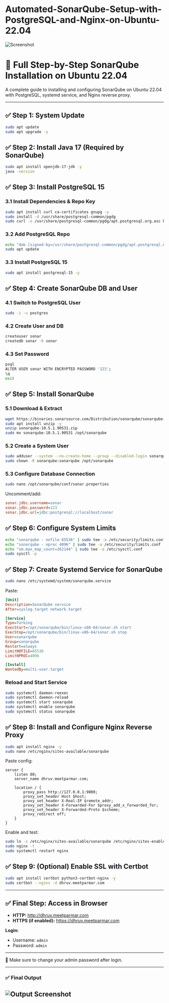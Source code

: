 # Automated-SonarQube-Setup-with-PostgreSQL-and-Nginx-on-Ubuntu-22.04

![Screenshot](Set.png)

# 🚀 Full Step-by-Step SonarQube Installation on Ubuntu 22.04

A complete guide to installing and configuring SonarQube on Ubuntu 22.04 with PostgreSQL, systemd service, and Nginx reverse proxy.

---

## ✅ Step 1: System Update
```bash
sudo apt update
sudo apt upgrade -y
```

## ✅ Step 2: Install Java 17 (Required by SonarQube)
```bash
sudo apt install openjdk-17-jdk -y
java -version
```

## ✅ Step 3: Install PostgreSQL 15

### 3.1 Install Dependencies & Repo Key
```bash
sudo apt install curl ca-certificates gnupg -y
sudo install -d /usr/share/postgresql-common/pgdg
sudo curl -o /usr/share/postgresql-common/pgdg/apt.postgresql.org.asc https://www.postgresql.org/media/keys/ACCC4CF8.asc
```

### 3.2 Add PostgreSQL Repo
```bash
echo "deb [signed-by=/usr/share/postgresql-common/pgdg/apt.postgresql.org.asc] https://apt.postgresql.org/pub/repos/apt $(lsb_release -cs)-pgdg main" | sudo tee /etc/apt/sources.list.d/pgdg.list
sudo apt update
```

### 3.3 Install PostgreSQL 15
```bash
sudo apt install postgresql-15 -y
```

## ✅ Step 4: Create SonarQube DB and User

### 4.1 Switch to PostgreSQL User
```bash
sudo -i -u postgres
```

### 4.2 Create User and DB
```bash
createuser sonar
createdb sonar -O sonar
```

### 4.3 Set Password
```bash
psql
ALTER USER sonar WITH ENCRYPTED PASSWORD '123';
\q
exit
```

## ✅ Step 5: Install SonarQube

### 5.1 Download & Extract
```bash
wget https://binaries.sonarsource.com/Distribution/sonarqube/sonarqube-10.5.1.90531.zip
sudo apt install unzip -y
unzip sonarqube-10.5.1.90531.zip
sudo mv sonarqube-10.5.1.90531 /opt/sonarqube
```

### 5.2 Create a System User
```bash
sudo adduser --system --no-create-home --group --disabled-login sonarqube
sudo chown -R sonarqube:sonarqube /opt/sonarqube
```

### 5.3 Configure Database Connection
```bash
sudo nano /opt/sonarqube/conf/sonar.properties
```

Uncomment/add:
```ini
sonar.jdbc.username=sonar
sonar.jdbc.password=123
sonar.jdbc.url=jdbc:postgresql://localhost/sonar
```

## ✅ Step 6: Configure System Limits
```bash
echo "sonarqube - nofile 65536" | sudo tee -a /etc/security/limits.conf
echo "sonarqube - nproc 4096" | sudo tee -a /etc/security/limits.conf
echo "vm.max_map_count=262144" | sudo tee -a /etc/sysctl.conf
sudo sysctl -p
```

## ✅ Step 7: Create Systemd Service for SonarQube
```bash
sudo nano /etc/systemd/system/sonarqube.service
```

Paste:
```ini
[Unit]
Description=SonarQube service
After=syslog.target network.target

[Service]
Type=forking
ExecStart=/opt/sonarqube/bin/linux-x86-64/sonar.sh start
ExecStop=/opt/sonarqube/bin/linux-x86-64/sonar.sh stop
User=sonarqube
Group=sonarqube
Restart=always
LimitNOFILE=65536
LimitNPROC=4096

[Install]
WantedBy=multi-user.target
```

### Reload and Start Service
```bash
sudo systemctl daemon-reexec
sudo systemctl daemon-reload
sudo systemctl start sonarqube
sudo systemctl enable sonarqube
sudo systemctl status sonarqube
```

## ✅ Step 8: Install and Configure Nginx Reverse Proxy
```bash
sudo apt install nginx -y
sudo nano /etc/nginx/sites-available/sonarqube
```

Paste config:
```nginx
server {
    listen 80;
    server_name dhruv.meetparmar.com;

    location / {
        proxy_pass http://127.0.0.1:9000;
        proxy_set_header Host $host;
        proxy_set_header X-Real-IP $remote_addr;
        proxy_set_header X-Forwarded-For $proxy_add_x_forwarded_for;
        proxy_set_header X-Forwarded-Proto $scheme;
        proxy_redirect off;
    }
}
```

Enable and test:
```bash
sudo ln -s /etc/nginx/sites-available/sonarqube /etc/nginx/sites-enabled/
sudo nginx -t
sudo systemctl restart nginx
```

## ✅ Step 9: (Optional) Enable SSL with Certbot
```bash
sudo apt install certbot python3-certbot-nginx -y
sudo certbot --nginx -d dhruv.meetparmar.com
```

---

## ✅ Final Step: Access in Browser

- **HTTP:** http://dhruv.meetparmar.com  
- **HTTPS (if enabled):** https://dhruv.meetparmar.com  

**Login:**  
- Username: `admin`  
- Password: `admin`

---

📌 Make sure to change your admin password after login.

---
### ✅ Final Output

![Output Screenshot](Auto.png)
---
